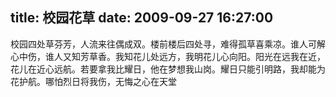 title: 校园花草
date: 2009-09-27 16:27:00
---

校园四处草芬芳，人流来往偶成双。楼前楼后四处寻，难得孤草喜乘凉。谁人可解心中伤，谁人又知芳草香。我知花儿处远方，我明花儿心向阳。阳光在远我在近，花儿在近心远航。若要拿我比耀日，他在梦想我山岗。耀日只能引明路，我却能为花护航。哪怕烈日将我伤，无悔之心在天堂